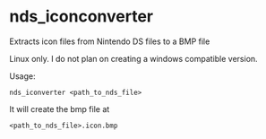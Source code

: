 # nds_iconconverter
Extracts icon files from Nintendo DS files to a BMP file

Linux only. I do not plan on creating a windows compatible version.

Usage:

`nds_iconverter <path_to_nds_file>`

It will create the bmp file at 

`<path_to_nds_file>.icon.bmp`
